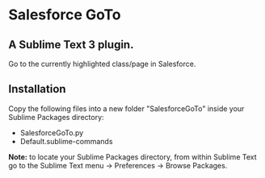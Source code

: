 Salesforce GoTo
=======================
A Sublime Text 3 plugin.
-------------------------

Go to the currently highlighted class/page in Salesforce.


Installation
------------

Copy the following files into a new folder "SalesforceGoTo" inside your Sublime Packages directory:
- SalesforceGoTo.py
- Default.sublime-commands

**Note:** to locate your Sublime Packages directory, from within Sublime Text go to the Sublime Text menu -> Preferences -> Browse Packages.

